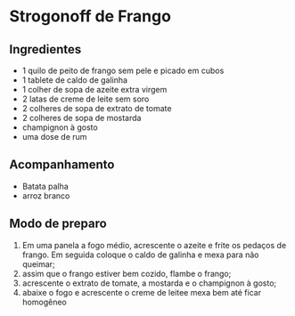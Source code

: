 # Strogonoff de Frango

## Ingredientes

- 1 quilo de peito de frango sem pele e picado em cubos
- 1 tablete de caldo de galinha
- 1 colher de sopa de azeite extra virgem
- 2 latas de creme de leite sem soro
- 2 colheres de sopa de extrato de tomate
- 2 colheres de sopa de mostarda
- champignon à gosto
- uma dose de rum

## Acompanhamento ##

- Batata palha
- arroz branco

## Modo de preparo ##

1. Em uma panela a fogo médio, acrescente o azeite e frite os pedaços de frango. Em seguida coloque o caldo de galinha e mexa para não queimar;
2. assim que o frango estiver bem cozido, flambe o frango;
3. acrescente o extrato de tomate, a mostarda e o champignon à gosto;
4. abaixe o fogo e acrescente o creme de leitee mexa bem até ficar homogêneo

